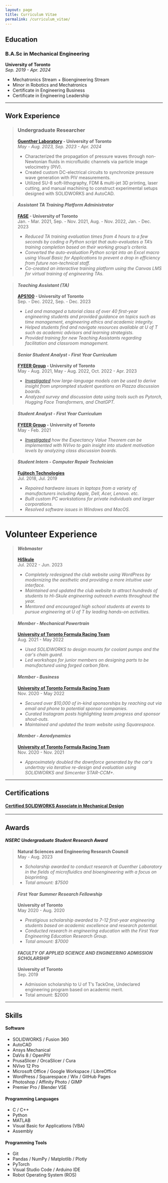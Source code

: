 ```yaml
---
layout: page
title: Curriculum Vitae
permalink: /curriculum_vitae/
---
```


## Education

### B.A.Sc in Mechanical Engineering

**University of Toronto**  
*Sep. 2019 - Apr. 2024*

- Mechatronics Stream + Bioengineering Stream
- Minor in Robotics and Mechatronics
- Certificate in Engineering Business
- Certificate in Engineering Leadership

---

## Work Experience

>### Undergraduate Researcher
>
>**[Guenther Laboratory](https://guentherlab.mie.utoronto.ca/) - University of Toronto**  
>*May - Aug. 2023, Sep. 2023 - Apr. 2024*
>
>- Characterized the propagation of pressure waves through non-Newtonian fluids in microfluidic channels via particle image velocimetry (PIV).
>- Created custom DC-electrical circuits to synchronize pressure wave generation with PIV measurements.
>- Utilized SU-8 soft-lithography, FDM & multi-jet 3D printing, laser cutting, and manual machining to construct experimental setups designed with SOLIDWORKS and AutoCAD.

>#### ***Assistant TA Training Platform Administrator***
>
>**[FASE](https://www.engineering.utoronto.ca/) - University of Toronto**  
>Jan. - Mar. 2021, Sep. - Nov. 2021, Aug. - Nov. 2022, Jan. - Dec. 2023
>
>- *Reduced TA training evaluation times from 4 hours to a few seconds by coding a Python script that auto-evaluates a TA’s training completion based on their working group’s criteria.*
>- *Converted the auto-evaluation Python script into an Excel macro using Visual Basic for Applications to prevent a drop in efficiency from future non-technical staff.*
>- *Co-created an interactive training platform using the Canvas LMS for virtual training of engineering TAs.*

>#### ***Teaching Assistant (TA)***
>
>**[APS100](https://engineering.calendar.utoronto.ca/course/aps100h1) - University of Toronto**  
>Sep. - Dec. 2022, Sep. - Dec. 2023
>
>- *Led and managed a tutorial class of over 40 first-year engineering students and provided guidance on topics such as time management, engineering ethics and academic integrity.*
>- *Helped students find and navigate resources available at U of T such as academic advisors and learning strategists.*
>- *Provided training for new Teaching Assistants regarding facilitation and classroom management.*

>#### ***Senior Student Analyst - First Year Curriculum***
>
>**[FYEER Group](https://istep.utoronto.ca/people/chirag-variawa/) - University of Toronto**  
>May - Aug. 2021, May - Aug. 2022, Oct. 2022 - Apr. 2023
>
>- *[Investigated](https://ojs.library.queensu.ca/index.php/PCEEA/article/view/17070) how large-language models can be used to derive insight from unprompted student questions on Piazza discussion boards.*
>- *Analyzed survey and discussion data using tools such as Pytorch, Hugging Face Transformers, and ChatGPT.*

>#### ***Student Analyst - First Year Curriculum***
>
>**[FYEER Group](https://istep.utoronto.ca/people/chirag-variawa/) - University of Toronto**  
>May - Feb. 2021
>
>- *[Investigated](https://doi.org/10.24908/pceea.vi0.14866) how the Expectancy Value Theorem can be implemented with NVivo to gain insight into student motivation levels by analyzing class discussion boards.*

>#### ***Student Intern - Computer Repair Technician***
>
>**[Fujitech Technologies](https://www.fujitech.ca/)**  
>Jul. 2018, Jul. 2019
>
>- *Repaired hardware issues in laptops from a variety of manufacturers including Apple, Dell, Acer, Lenovo. etc.*
>- *Built custom PC workstations for private individuals and larger corporations.*
>- *Resolved software issues in Windows and MacOS.*

---

# Volunteer Experience

>#### ***Webmaster***
>
>**[HiSkule](https://hiskule.skule.ca/home/)**  
>Jul. 2022 - Jun. 2023
>
>- *Completely redesigned the club website using WordPress by modernizing the aesthetic and providing a more intuitive user interface.*
>- *Maintained and updated the club website to attract hundreds of students to Hi-Skule engineering outreach events throughout the year.*
>- *Mentored and encouraged high school students at events to pursue engineering at U of T by leading hands-on activities.*

>#### ***Member - Mechanical Powertrain***
>
>**[University of Toronto Formula Racing Team](https://fsaeutoronto.ca/)**  
>Aug. 2021 - May 2022
>
>- *Used SOLIDWORKS to design mounts for coolant pumps and the car's chain guard.*
>- *Led workshops for junior members on designing parts to be manufactured using forged carbon fibre.*

>#### ***Member - Business***
>
>**[University of Toronto Formula Racing Team](https://fsaeutoronto.ca/)**  
>Nov. 2020 - May 2022
>
>- *Secured over $10,000 of in-kind sponsorships by reaching out via email and phone to potential sponsor companies.*
>- *Curated Instagram posts highlighting team progress and sponsor shout-outs.*
>- *Maintained and updated the team website using Squarespace.*

>#### ***Member - Aerodynamics***
>
>**[University of Toronto Formula Racing Team](https://fsaeutoronto.ca/)**  
>Nov. 2020 - Nov. 2021
>
>- *Approximately doubled the downforce generated by the car's undertray via iterative re-design and evaluation using SOLIDWORKS and Simcenter STAR-CCM+.*

---

## Certifications

#### [**Certified SOLIDWORKS Associate in Mechanical Design**](https://cv.virtualtester.com/qr/?b=SLDWRKS&i=C-JNW6HMXZB8)

---

## Awards

#### ***NSERC Undergraduate Student Research Award***

>**Natural Sciences and Engineering Research Council**  
>May - Aug. 2023
>
>- *Scholarship awarded to conduct research at Guenther Laboratory in the fields of microfluidics and bioengineering with a focus on bioprinting.*
>- *Total amount: $7500*

>#### ***First Year Summer Research Fellowship***
>
>**University of Toronto**  
>May 2020 - Aug. 2020
>
>- *Prestigious scholarship awarded to 7-12 first-year engineering students based on academic excellence and research potential.*
>- *Conducted research in engineering education with the First Year Engineering Education Research Group.*
>- *Total amount: $7000*

>#### ***FACULTY OF APPLIED SCIENCE AND ENGINEERING ADMISSION SCHOLARSHIP***
>
>**University of Toronto**  
>Sep. 2019
>
>- Admission scholarship to U of T’s TackOne, Undeclared engineering program based on academic merit.
>- Total amount: $2000

---

## Skills

#### **Software**

- SOLIDWORKS / Fusion 360
- AutoCAD
- Ansys Mechanical
- DaVis 8 / OpenPIV
- PrusaSlicer / OrcaSlicer / Cura
- NVivo 12 Pro
- Microsoft Office / Google Workspace / LibreOffice
- WordPress / Squarespace / Wix / GitHub Pages
- Photoshop / Affinity Photo / GIMP
- Premier Pro / Blender VSE

#### **Programming Languages**

- C / C++
- Python
- MATLAB
- Visual Basic for Applications (VBA)
- Assembly

#### **Programming Tools**

- Git
- Pandas / NumPy / Matplotlib / Plotly
- PyTorch
- Visual Studio Code / Arduino IDE
- Robot Operating System (ROS)